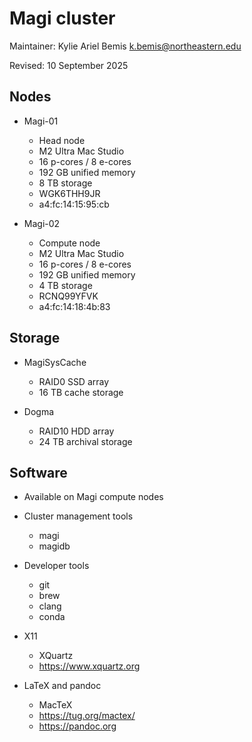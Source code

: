 # Magi cluster

Maintainer: Kylie Ariel Bemis <k.bemis@northeastern.edu>

Revised: 10 September 2025

## Nodes

- Magi-01
	+ Head node
	+ M2 Ultra Mac Studio
	+ 16 p-cores / 8 e-cores
	+ 192 GB unified memory
	+ 8 TB storage
	+ WGK6THH9JR
	+ a4:fc:14:15:95:cb

- Magi-02
	+ Compute node
	+ M2 Ultra Mac Studio
	+ 16 p-cores / 8 e-cores
	+ 192 GB unified memory
	+ 4 TB storage
	+ RCNQ99YFVK
	+ a4:fc:14:18:4b:83

## Storage

- MagiSysCache
	+ RAID0 SSD array
	+ 16 TB cache storage

- Dogma
	+ RAID10 HDD array
	+ 24 TB archival storage

## Software

- Available on Magi compute nodes

- Cluster management tools
	+ magi
	+ magidb

- Developer tools
	+ git
	+ brew
	+ clang
	+ conda

- X11
	+ XQuartz
	+ https://www.xquartz.org

- LaTeX and pandoc
	+ MacTeX
	+ https://tug.org/mactex/
	+ https://pandoc.org
